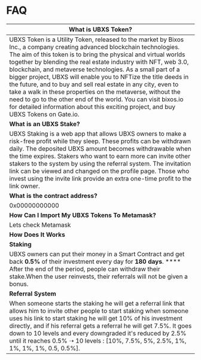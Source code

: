 # FAQ

| **What is UBXS Token?**                                                                                                                                                                                                                                                                                                                                                                                                                                                                                                                                                                                                                                                           |
| --------------------------------------------------------------------------------------------------------------------------------------------------------------------------------------------------------------------------------------------------------------------------------------------------------------------------------------------------------------------------------------------------------------------------------------------------------------------------------------------------------------------------------------------------------------------------------------------------------------------------------------------------------------------------------- |
| UBXS Token is a Utility Token, released to the market by Bixos Inc., a company creating advanced blockchain technologies. The aim of this token is to bring the physical and virtual worlds together by blending the real estate industry with NFT, web 3.0, blockchain, and metaverse technologies. As a small part of a bigger project, UBXS will enable you to NFTize the title deeds in the future, and to buy and sell real estate in any city, even to take a walk in these properties on the metaverse, without the need to go to the other end of the world. You can visit bixos.io for detailed information about this exciting project, and buy UBXS Tokens on Gate.io. |
| **What is an UBXS Stake?**                                                                                                                                                                                                                                                                                                                                                                                                                                                                                                                                                                                                                                                        |
| UBXS Staking is a web app that allows UBXS owners to make a risk-free profit while they sleep. These profits can be withdrawn daily. The deposited UBXS amount becomes withdrawable when the time expires. Stakers who want to earn more can invite other stakers to the system by using the referral system. The invitation link can be viewed and changed on the profile page. Those who invest using the invite link provide an extra one-time profit to the link owner.                                                                                                                                                                                                       |
| **What is the contract address?**                                                                                                                                                                                                                                                                                                                                                                                                                                                                                                                                                                                                                                                 |
| 0x00000000000                                                                                                                                                                                                                                                                                                                                                                                                                                                                                                                                                                                                                                                                     |
| **How Can I Import My UBXS Tokens To Metamask?**                                                                                                                                                                                                                                                                                                                                                                                                                                                                                                                                                                                                                                  |
| Lets check Metamask                                                                                                                                                                                                                                                                                                                                                                                                                                                                                                                                                                                                                                                               |
| **How Does It Works**                                                                                                                                                                                                                                                                                                                                                                                                                                                                                                                                                                                                                                                             |
| **Staking**                                                                                                                                                                                                                                                                                                                                                                                                                                                                                                                                                                                                                                                                       |
| UBXS owners can put their money in a Smart Contract and get back **0.5%** of their investment every day for **180 days**. **** After the end of the period, people can withdraw their stake.When the user reinvests, their referrals will not be given a bonus.                                                                                                                                                                                                                                                                                                                                                                                                                   |
| **Referral System**                                                                                                                                                                                                                                                                                                                                                                                                                                                                                                                                                                                                                                                               |
| When someone starts the staking he will get a referral link that allows him to invite other people to start staking when someone uses his link to start staking he will get 10% of his investment directly, and if his referral gets a referral he will get 7.5%. It goes down to 10 levels and every downgraded it's reduced by 2.5% until it reaches 0.5% ➝ 10 levels : \[10%, 7.5%, 5%, 2.5%, 1%, 1%, 1%, 1%, 0.5, 0.5%].                                                                                                                                                                                                                                                      |

